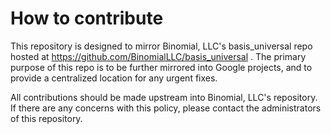 # How to contribute

This repository is designed to mirror Binomial, LLC's basis\_universal repo
hosted at https://github.com/BinomialLLC/basis_universal . The primary
purpose of this repo is to be further mirrored into Google projects, and to
provide a centralized location for any urgent fixes.

All contributions should be made upstream into Binomial, LLC's repository.
If there are any concerns with this policy, please contact the
administrators of this repository.
